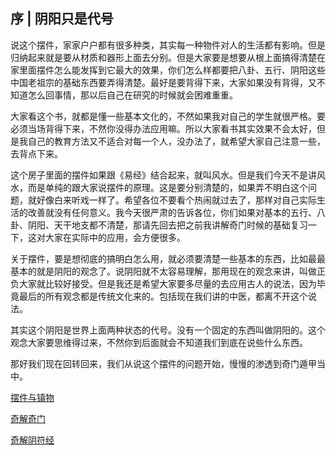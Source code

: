 ## 序 | 阴阳只是代号

说这个摆件，家家户户都有很多种类，其实每一种物件对人的生活都有影响。但是归纳起来就是要从材质和器形上面去分别。但是大家要是想要从根上面搞得清楚在家里面摆件怎么能发挥到它最大的效果，你们怎么样都要把八卦、五行、阴阳这些中国老祖宗的基础东西要弄得清楚。最好是要背得下来，大家如果没有背得，又不知道怎么回事情，那以后自己在研究的时候就会困难重重。

大家看这个书，就都是懂一些基本文化的，不然如果我对自己的学生就很严格。要必须当场背得下来，不然你没得办法应用嘛。所以大家看书其实效果不会太好，但是我自己的教育方法又不适合对每一个人，没办法了，就希望大家自己注意一些，去背点下来。

这个房子里面的摆件如果跟《易经》结合起来，就叫风水。但是我们今天不是讲风水，而是单纯的跟大家说摆件的原理。这是要分别清楚的，如果弄不明白这个问题，就好像白来听戏一样了。希望各位不要看个热闹就过去了，那样对自己实际生活的改善就没有任何意义。我今天很严肃的告诉各位，你们如果对基本的五行、八卦、阴阳、天干地支都不清楚，那请先回去把之前我讲解奇门时候的基础复习一下，这对大家在实际中的应用，会方便很多。

关于摆件，要是想彻底的搞明白怎么用，就必须要清楚一些基本的东西，比如最最基本的就是阴阳的观念了。说阴阳就不太容易理解，那用现在的观念来讲，叫做正负大家就比较好接受。但是我还是希望大家要多尽量的去应用古人的说法，因为毕竟最后的所有观念都是传统文化来的。包括现在我们讲的中医，都离不开这个说法。

其实这个阴阳是世界上面两种状态的代号。没有一个固定的东西叫做阴阳的。这个观念大家要思维得过来，不然你到后面就会不知道我们到底在说些什么东西。

那好我们现在回转回来，我们从说这个摆件的问题开始，慢慢的渗透到奇门遁甲当中。

[摆件与镇物](摆件与镇物.md)

[奇解奇门]()

[奇解阴符经]()
